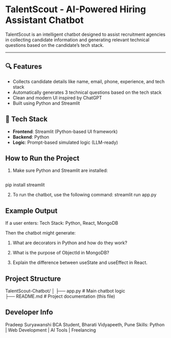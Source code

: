 # TalentScout - AI-Powered Hiring Assistant Chatbot

TalentScout is an intelligent chatbot designed to assist recruitment agencies in collecting candidate information and generating relevant technical questions based on the candidate’s tech stack.

---

## 🔍 Features

- Collects candidate details like name, email, phone, experience, and tech stack  
- Automatically generates 3 technical questions based on the tech stack  
- Clean and modern UI inspired by ChatGPT  
- Built using Python and Streamlit


## 🧰 Tech Stack

- **Frontend**: Streamlit (Python-based UI framework)  
- **Backend**: Python  
- **Logic**: Prompt-based simulated logic (LLM-ready)


##  How to Run the Project

1. Make sure Python and Streamlit are installed:
   ```bash
pip install streamlit

2. To run the chatbot, use the following command:
streamlit run app.py

## Example Output
If a user enters:
Tech Stack: Python, React, MongoDB

Then the chatbot might generate:

1. What are decorators in Python and how do they work?

2. What is the purpose of ObjectId in MongoDB?

3. Explain the difference between useState and useEffect in React.




## Project Structure

TalentScout-Chatbot/
│
├── app.py         # Main chatbot logic  
├── README.md      # Project documentation (this file)

## Developer Info

Pradeep Suryawanshi
BCA Student, Bharati Vidyapeeth, Pune
Skills: Python | Web Development | AI Tools | Freelancing